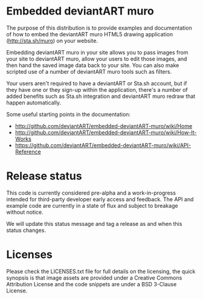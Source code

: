 Embedded deviantART muro
========================

The purpose of this distribution is to provide examples and documentation of how to embed the deviantART muro HTML5 drawing application (http://sta.sh/muro) on your website.

Embedding deviantART muro in your site allows you to pass images from your site to deviantART muro, allow your users to edit those images, and then hand the saved image data back to your site. You can also make scripted use of a number of deviantART muro tools such as filters.

Your users aren't required to have a deviantART or Sta.sh account, but if they have one or they sign-up within the application, there's a number of added benefits such as Sta.sh integration and deviantART muro redraw that happen automatically.

Some useful starting points in the documentation:

 * http://github.com/deviantART/embedded-deviantART-muro/wiki/Home
 * http://github.com/deviantART/embedded-deviantART-muro/wiki/How-It-Works
 * https://github.com/deviantART/embedded-deviantART-muro/wiki/API-Reference

Release status
==============

This code is currently considered pre-alpha and a work-in-progress intended for third-party developer early access and feedback. The API and example code are currently in a state of flux and subject to breakage without notice.

We will update this status message and tag a release as and when this status changes.

Licenses
========

Please check the LICENSES.txt file for full details on the licensing, the quick synopsis is that image assets are provided under a Creative Commons Attribution License and the code snippets are under a BSD 3-Clause License.

